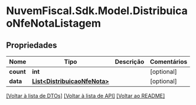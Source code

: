 # NuvemFiscal.Sdk.Model.DistribuicaoNfeNotaListagem

## Propriedades

Nome | Tipo | Descrição | Comentários
------------ | ------------- | ------------- | -------------
**count** | **int** |  | [optional] 
**data** | [**List&lt;DistribuicaoNfeNota&gt;**](DistribuicaoNfeNota.md) |  | [optional] 

[[Voltar à lista de DTOs]](../README.md#documentation-for-models) [[Voltar à lista de API]](../README.md#documentation-for-api-endpoints) [[Voltar ao README]](../README.md)

